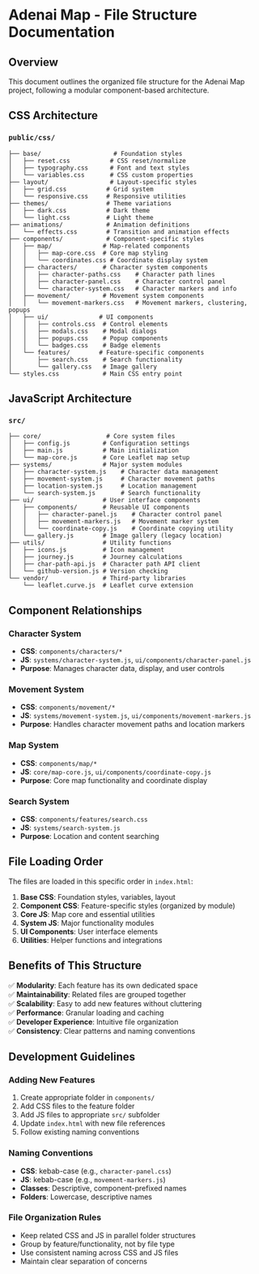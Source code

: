 # Adenai Map - File Structure Documentation

## Overview
This document outlines the organized file structure for the Adenai Map project, following a modular component-based architecture.

## CSS Architecture

### `public/css/`
```
├── base/                    # Foundation styles
│   ├── reset.css           # CSS reset/normalize
│   ├── typography.css      # Font and text styles
│   └── variables.css       # CSS custom properties
├── layout/                 # Layout-specific styles
│   ├── grid.css           # Grid system
│   └── responsive.css     # Responsive utilities
├── themes/                # Theme variations
│   ├── dark.css           # Dark theme
│   └── light.css          # Light theme
├── animations/            # Animation definitions
│   └── effects.css        # Transition and animation effects
├── components/            # Component-specific styles
│   ├── map/              # Map-related components
│   │   ├── map-core.css  # Core map styling
│   │   └── coordinates.css # Coordinate display system
│   ├── characters/       # Character system components
│   │   ├── character-paths.css    # Character path lines
│   │   ├── character-panel.css    # Character control panel
│   │   └── character-system.css   # Character markers and info
│   ├── movement/         # Movement system components
│   │   └── movement-markers.css   # Movement markers, clustering, popups
│   ├── ui/              # UI components
│   │   ├── controls.css  # Control elements
│   │   ├── modals.css    # Modal dialogs
│   │   ├── popups.css    # Popup components
│   │   └── badges.css    # Badge elements
│   └── features/        # Feature-specific components
│       ├── search.css    # Search functionality
│       └── gallery.css   # Image gallery
└── styles.css            # Main CSS entry point
```

## JavaScript Architecture

### `src/`
```
├── core/                  # Core system files
│   ├── config.js         # Configuration settings
│   ├── main.js           # Main initialization
│   └── map-core.js       # Core Leaflet map setup
├── systems/              # Major system modules
│   ├── character-system.js    # Character data management
│   ├── movement-system.js     # Character movement paths
│   ├── location-system.js     # Location management
│   └── search-system.js       # Search functionality
├── ui/                   # User interface components
│   ├── components/       # Reusable UI components
│   │   ├── character-panel.js    # Character control panel
│   │   ├── movement-markers.js   # Movement marker system
│   │   └── coordinate-copy.js    # Coordinate copying utility
│   └── gallery.js        # Image gallery (legacy location)
├── utils/                # Utility functions
│   ├── icons.js          # Icon management
│   ├── journey.js        # Journey calculations
│   ├── char-path-api.js  # Character path API client
│   └── github-version.js # Version checking
└── vendor/               # Third-party libraries
    └── leaflet.curve.js  # Leaflet curve extension
```

## Component Relationships

### Character System
- **CSS**: `components/characters/*`
- **JS**: `systems/character-system.js`, `ui/components/character-panel.js`
- **Purpose**: Manages character data, display, and user controls

### Movement System  
- **CSS**: `components/movement/*`
- **JS**: `systems/movement-system.js`, `ui/components/movement-markers.js`
- **Purpose**: Handles character movement paths and location markers

### Map System
- **CSS**: `components/map/*`  
- **JS**: `core/map-core.js`, `ui/components/coordinate-copy.js`
- **Purpose**: Core map functionality and coordinate display

### Search System
- **CSS**: `components/features/search.css`
- **JS**: `systems/search-system.js`
- **Purpose**: Location and content searching

## File Loading Order

The files are loaded in this specific order in `index.html`:

1. **Base CSS**: Foundation styles, variables, layout
2. **Component CSS**: Feature-specific styles (organized by module)
3. **Core JS**: Map core and essential utilities
4. **System JS**: Major functionality modules
5. **UI Components**: User interface elements
6. **Utilities**: Helper functions and integrations

## Benefits of This Structure

✅ **Modularity**: Each feature has its own dedicated space  
✅ **Maintainability**: Related files are grouped together  
✅ **Scalability**: Easy to add new features without cluttering  
✅ **Performance**: Granular loading and caching  
✅ **Developer Experience**: Intuitive file organization  
✅ **Consistency**: Clear patterns and naming conventions  

## Development Guidelines

### Adding New Features
1. Create appropriate folder in `components/`
2. Add CSS files to the feature folder
3. Add JS files to appropriate `src/` subfolder
4. Update `index.html` with new file references
5. Follow existing naming conventions

### Naming Conventions
- **CSS**: kebab-case (e.g., `character-panel.css`)
- **JS**: kebab-case (e.g., `movement-markers.js`)
- **Classes**: Descriptive, component-prefixed names
- **Folders**: Lowercase, descriptive names

### File Organization Rules
- Keep related CSS and JS in parallel folder structures
- Group by feature/functionality, not by file type
- Use consistent naming across CSS and JS files
- Maintain clear separation of concerns
